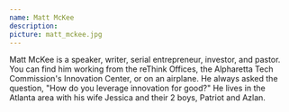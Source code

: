 ```yaml
---
name: Matt McKee
description: 
picture: matt_mckee.jpg 
---
```

Matt McKee is a speaker, writer, serial entrepreneur, investor, and pastor. You can find him working from the reThink Offices, the Alpharetta Tech Commission's Innovation Center, or on an airplane. He always asked the question, "How do you leverage innovation for good?" He lives in the Atlanta area with his wife Jessica and their 2 boys, Patriot and Azlan.